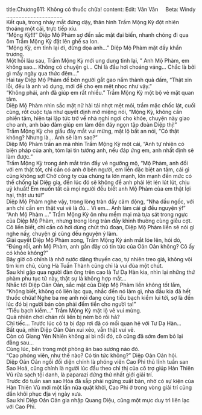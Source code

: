 title:Chương611: Không có thuốc chữa!
content:
Edit: Vân Vân     Beta: Windy<br>……………………………….<br>Kết quả, trong nháy mắt đứng dậy, thân hình Trầm Mộng Kỳ đột nhiên thoáng một cái, trực tiếp xỉu.<br>“Mộng Kỳ!!!” Diệp Mộ Phàm sợ đến sắc mặt đại biến, nhanh chóng đi qua ôm Trầm Mộng Kỳ đặt lên ghế sa lon.<br>“Mộng Kỳ, em tỉnh lại đi, đừng dọa anh…” Diệp Mộ Phàm mặt đầy khẩn trương.<br>Một hồi lâu sau, Trầm Mộng Kỳ mới ung dung tỉnh lại, ” Anh Mộ Phàm, em không sao… Không có chuyện gì… Chỉ là đầu hơi choáng váng… Chắc là bởi gì mấy ngày qua thức đêm…”<br>Hai tay Diệp Mộ Phàm để bên người gắt gao nắm thành quả đấm, “Thật xin lỗi, đều là anh vô dụng, mới để cho em mệt nhọc như vậy.”<br>“Không phải, anh đã giúp em rất nhiều.” Trầm Mộng Kỳ một bộ vẻ mặt quan tâm.<br>Diệp Mộ Phàm nhìn sắc mặt nữ hài tái nhợt mệt mỏi, trầm mặc chốc lát, cuối cùng, rốt cuộc tựa như quyết định mở miệng nói, “Mộng Kỳ, không cần phiền tâm, hiện tại lập tức trở về nhà nghỉ ngơi cho khỏe, chuyện này giao cho anh, anh bảo đảm giúp em làm đến đáy ngọn tập đoàn Diệp thị!”<br>Trầm Mộng Kỳ che giấu đáy mắt vui mừng, mặt lộ bất an nói, “Có thật không? Nhưng là… Anh sẽ làm sao?”<br>Diệp Mộ Phàm trấn an mà nhìn Trầm Mộng Kỳ một cái, “Anh tự nhiên có biện pháp của anh, tóm lại tin tưởng anh, nếu đáp ứng em, anh nhất định sẽ làm được.”<br>Trầm Mộng Kỳ trong ánh mắt tràn đầy vẻ ngưỡng mộ, “Mộ Phàm, anh đối với em thật tốt, chỉ cần có anh ở bên người, em liền đặc biệt an tâm, cái gì cũng không sợ! Chờ công ty của chúng ta lớn mạnh, lớn mạnh đến mức có thể chống lại Diệp gia, đến lúc đó sẽ không để anh phải lét lén lút lút, chịu uỷ khuất! Em muốn tất cả mọi người đều biết anh Mộ Phàm của em thật lợi hại, thật ưu tú!”<br>Diệp Mộ Phàm nghe vậy, trong lòng tràn đầy cảm động, “Nha đầu ngốc, với anh chỉ cần em thật vui vẻ là đủ… Vì em… Anh làm cái gì đều nguyện ý!”<br>“Anh Mộ Phàm …” Trầm Mộng Kỳ ôn nhu mềm mại mà tựa sát trong ngực của Diệp Mộ Phàm, nhưng trong lòng tràn đầy khinh thường cùng giễu cợt.<br>Cô liền biết, chỉ cần cô hơi dùng chút thủ đoạn, Diệp Mộ Phàm liền sẽ nói gì nghe nấy, chuyện gì cũng đều nguyện ý làm.<br>Giải quyết Diệp Mộ Phàm xong, Trầm Mộng Kỳ ánh mắt lóe lên, hỏi dò, “Đúng rồi, anh Mộ Phàm, anh gần đây có tin tức của Oản Oản không? Cô ấy có khỏe không?”<br>Bây giờ cô chính là nhờ nước dâng thuyền cao, tự nhiên treo giá, không vội tìm kim chủ, cùng Hà Tuấn Thành cũng chỉ là vui đùa một chút.<br>Sau khi gặp qua người đàn ông trên cao là Tư Dạ Hàn kia, nhìn lại những thứ phàm phu tục tử này, thật sự là không hợp mắt…<br>Nhắc tới Diệp Oản Oản, sắc mặt của Diệp Mộ Phàm liền không tốt lắm, “Không biết, không có liên lạc qua, nhắc đến nó làm gì, nha đầu kia đã hết thuốc chữa! Nghe ba mẹ anh nói đang cùng tiểu bạch kiểm lui tới, sợ là đến lúc đó bị người bán còn phải đếm tiền cho người ta!”<br>“Tiểu bạch kiểm…” Trầm Mộng Kỳ mặt lộ vẻ vui mừng.<br>Quả nhiên chơi chán rồi liền bị ném bỏ rồi hả?<br>Chỉ tiếc… Trước lúc cô ta bị đạp rơi đã có mối quan hệ với Tư Dạ Hàn…<br>Bất quá, nhìn Diệp Oản Oản xui xẻo, vẫn thật vui vẻ.<br>Còn có Giang Yên Nhiên không ai bì nổi đó, cô cũng đã sớm đem bỏ lại đằng sau…<br>Cùng lúc, bên trong một phòng ăn bao sương nào đó.<br>“Cao phóng viên, như thế nào? Có tin tức không?” Diệp Oản Oản hỏi.<br>Diệp Oản Oản ngồi đối diện chính là phóng viên Cao Phi thủ lĩnh tuần san Sao Hoả, cũng chính là người lúc đầu theo chỉ thị của cô trợ giúp Hàn Thiên Vũ rửa sạch tội danh, là paparazi đứng thứ nhất giới giải trí.<br>Trước đó tuần san sao Hỏa đã sắp phải ngừng xuất bản, nhờ có sự kiện của Hàn Thiên Vũ mới một lần nữa quật khởi, Cao Phi ở trong vòng giải trí cũng dần khôi phục địa vị ngày xưa.<br>Sau khi Diệp Oản Oản gia nhập Quang Diệu, cũng một mực duy trì liên lạc với Cao Phi.